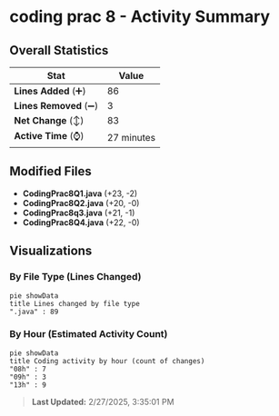 # coding prac 8 - Activity Summary 

## Overall Statistics

| Stat                   | Value                                                             |
| ---------------------- | ----------------------------------------------------------------- |
| **Lines Added** (➕)   | 86                                          |
| **Lines Removed** (➖) | 3                                        |
| **Net Change** (↕)    | 83                |
| **Active Time** (⌚)   | 27 minutes |


## Modified Files
- **CodingPrac8Q1.java** (+23, -2)
- **CodingPrac8Q2.java** (+20, -0)
- **CodingPrac8q3.java** (+21, -1)
- **CodingPrac8Q4.java** (+22, -0)

## Visualizations

### By File Type (Lines Changed)

```mermaid
pie showData
title Lines changed by file type
".java" : 89
```

### By Hour (Estimated Activity Count)

```mermaid
pie showData
title Coding activity by hour (count of changes)
"08h" : 7
"09h" : 3
"13h" : 9
```


> **Last Updated:** 2/27/2025, 3:35:01 PM